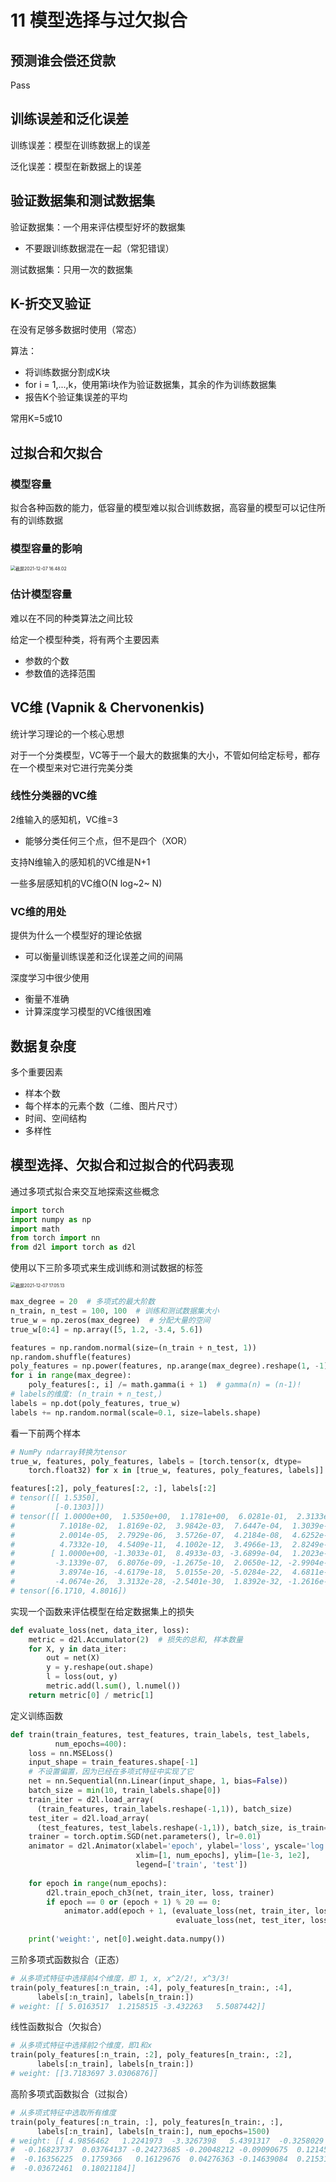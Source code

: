 # 11 模型选择与过欠拟合

<!--Practical Machine Learning(Stanford 2021 Fall)-->

<!--4.2 Underfitting & Overfitting-->

<!--4.3 Model Validation-->

## 预测谁会偿还贷款

Pass

## 训练误差和泛化误差

训练误差：模型在训练数据上的误差

泛化误差：模型在新数据上的误差

## 验证数据集和测试数据集

验证数据集：一个用来评估模型好坏的数据集

- 不要跟训练数据混在一起（常犯错误）

测试数据集：只用一次的数据集

## K-折交叉验证

 在没有足够多数据时使用（常态）

算法：

- 将训练数据分割成K块
- for i = 1,...,k，使用第i块作为验证数据集，其余的作为训练数据集
- 报告K个验证集误差的平均

常用K=5或10

## 过拟合和欠拟合

### 模型容量

拟合各种函数的能力，低容量的模型难以拟合训练数据，高容量的模型可以记住所有的训练数据

### 模型容量的影响

<img src="/Users/hanyixiao/Library/Application Support/typora-user-images/截屏2021-12-07 16.48.02.png" alt="截屏2021-12-07 16.48.02" style="zoom:50%;" />

### 估计模型容量

难以在不同的种类算法之间比较

给定一个模型种类，将有两个主要因素

- 参数的个数
- 参数值的选择范围

## VC维 (Vapnik & Chervonenkis)

统计学习理论的一个核心思想

对于一个分类模型，VC等于一个最大的数据集的大小，不管如何给定标号，都存在一个模型来对它进行完美分类

### 线性分类器的VC维

2维输入的感知机，VC维=3

- 能够分类任何三个点，但不是四个（XOR）

支持N维输入的感知机的VC维是N+1

一些多层感知机的VC维O(N log~2~ N)

### VC维的用处

提供为什么一个模型好的理论依据

- 可以衡量训练误差和泛化误差之间的间隔

深度学习中很少使用

- 衡量不准确
- 计算深度学习模型的VC维很困难

## 数据复杂度

多个重要因素

- 样本个数
- 每个样本的元素个数（二维、图片尺寸）
- 时间、空间结构
- 多样性

## 模型选择、欠拟合和过拟合的代码表现

通过多项式拟合来交互地探索这些概念

```python
import torch
import numpy as np
import math
from torch import nn
from d2l import torch as d2l
```

使用以下三阶多项式来生成训练和测试数据的标签

<img src="/Users/hanyixiao/Library/Application Support/typora-user-images/截屏2021-12-07 17.05.13.png" alt="截屏2021-12-07 17.05.13" style="zoom:50%;" />

```python
max_degree = 20  # 多项式的最大阶数
n_train, n_test = 100, 100  # 训练和测试数据集大小
true_w = np.zeros(max_degree)  # 分配大量的空间
true_w[0:4] = np.array([5, 1.2, -3.4, 5.6])

features = np.random.normal(size=(n_train + n_test, 1))
np.random.shuffle(features)
poly_features = np.power(features, np.arange(max_degree).reshape(1, -1))
for i in range(max_degree):
    poly_features[:, i] /= math.gamma(i + 1)  # gamma(n) = (n-1)!
# labels的维度: (n_train + n_test,)
labels = np.dot(poly_features, true_w)
labels += np.random.normal(scale=0.1, size=labels.shape)
```

看一下前两个样本

```python
# NumPy ndarray转换为tensor
true_w, features, poly_features, labels = [torch.tensor(x, dtype=
    torch.float32) for x in [true_w, features, poly_features, labels]]

features[:2], poly_features[:2, :], labels[:2]
# tensor([[ 1.5350],
#         [-0.1303]]) 
# tensor([[ 1.0000e+00,  1.5350e+00,  1.1781e+00,  6.0281e-01,  2.3133e-01,
#          7.1018e-02,  1.8169e-02,  3.9842e-03,  7.6447e-04,  1.3039e-04,
#          2.0014e-05,  2.7929e-06,  3.5726e-07,  4.2184e-08,  4.6252e-09,
#          4.7332e-10,  4.5409e-11,  4.1002e-12,  3.4966e-13,  2.8249e-14],
#        [ 1.0000e+00, -1.3033e-01,  8.4933e-03, -3.6899e-04,  1.2023e-05,
#         -3.1339e-07,  6.8076e-09, -1.2675e-10,  2.0650e-12, -2.9904e-14,
#          3.8974e-16, -4.6179e-18,  5.0155e-20, -5.0284e-22,  4.6811e-24,
#         -4.0674e-26,  3.3132e-28, -2.5401e-30,  1.8392e-32, -1.2616e-34]]) 
# tensor([6.1710, 4.8016])
```

实现一个函数来评估模型在给定数据集上的损失

```python
def evaluate_loss(net, data_iter, loss):
    metric = d2l.Accumulator(2)  # 损失的总和, 样本数量
    for X, y in data_iter:
        out = net(X)
        y = y.reshape(out.shape)
        l = loss(out, y)
        metric.add(l.sum(), l.numel())
    return metric[0] / metric[1]
```

定义训练函数

```python
def train(train_features, test_features, train_labels, test_labels,
          num_epochs=400):
    loss = nn.MSELoss()
    input_shape = train_features.shape[-1]
    # 不设置偏置，因为已经在多项式特征中实现了它
    net = nn.Sequential(nn.Linear(input_shape, 1, bias=False))
    batch_size = min(10, train_labels.shape[0])
    train_iter = d2l.load_array(
      (train_features, train_labels.reshape(-1,1)), batch_size)
    test_iter = d2l.load_array(
      (test_features, test_labels.reshape(-1,1)), batch_size, is_train=False)
    trainer = torch.optim.SGD(net.parameters(), lr=0.01)
    animator = d2l.Animator(xlabel='epoch', ylabel='loss', yscale='log',
                            xlim=[1, num_epochs], ylim=[1e-3, 1e2],
                            legend=['train', 'test'])
    
    for epoch in range(num_epochs):
        d2l.train_epoch_ch3(net, train_iter, loss, trainer)
        if epoch == 0 or (epoch + 1) % 20 == 0:
            animator.add(epoch + 1, (evaluate_loss(net, train_iter, loss),
                                     evaluate_loss(net, test_iter, loss)))
    
    print('weight:', net[0].weight.data.numpy())
```

三阶多项式函数拟合（正态）

```python
# 从多项式特征中选择前4个维度，即 1, x, x^2/2!, x^3/3!
train(poly_features[:n_train, :4], poly_features[n_train:, :4],
      labels[:n_train], labels[n_train:])
# weight: [[ 5.0163517  1.2158515 -3.432263   5.5087442]]
```

线性函数拟合（欠拟合）

```python
# 从多项式特征中选择前2个维度，即1和x
train(poly_features[:n_train, :2], poly_features[n_train:, :2],
      labels[:n_train], labels[n_train:])
# weight: [[3.7183697 3.0306876]]
```

高阶多项式函数拟合（过拟合）

```python
# 从多项式特征中选取所有维度
train(poly_features[:n_train, :], poly_features[n_train:, :],
      labels[:n_train], labels[n_train:], num_epochs=1500)
# weight: [[ 4.9856462   1.2241973  -3.3267398   5.4391317  -0.3258029   0.7587306
#  -0.16823737  0.03764137 -0.24273685 -0.20048212 -0.09090675  0.12145075
#  -0.16356225  0.1759366   0.16129676  0.04276363 -0.14639084  0.21531555
#  -0.03672461  0.18021184]]
```

